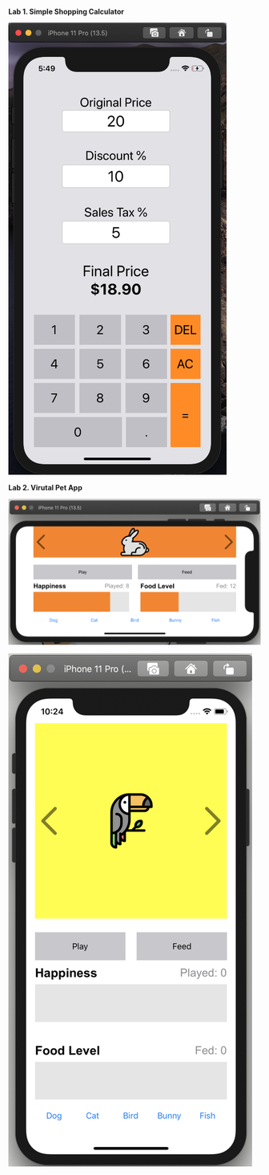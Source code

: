 **Lab 1. Simple Shopping Calculator**

![](Lab1_Shopping_Calculator/Lab1-Demo.png)


**Lab 2. Virutal Pet App**

![](AnhLe-Lab2/bunny.png)

![](AnhLe-Lab2/parrot.png)
